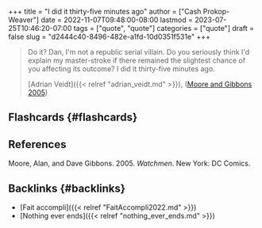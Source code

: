 +++
title = "I did it thirty-five minutes ago"
author = ["Cash Prokop-Weaver"]
date = 2022-11-07T09:48:00-08:00
lastmod = 2023-07-25T10:46:20-07:00
tags = ["quote", "quote"]
categories = ["quote"]
draft = false
slug = "d2444c40-8496-482e-a1fd-10d0351f531e"
+++

> Do it? Dan, I'm not a republic serial villain. Do you seriously think I'd explain my master-stroke if there remained the slightest chance of you affecting its outcome? I did it thirty-five minutes ago.
>
> [Adrian Veidt]({{< relref "adrian_veidt.md" >}}), (<a href="#citeproc_bib_item_1">Moore and Gibbons 2005</a>)


## Flashcards {#flashcards}

## References

<style>.csl-entry{text-indent: -1.5em; margin-left: 1.5em;}</style><div class="csl-bib-body">
  <div class="csl-entry"><a id="citeproc_bib_item_1"></a>Moore, Alan, and Dave Gibbons. 2005. <i>Watchmen</i>. New York: DC Comics.</div>
</div>


## Backlinks {#backlinks}

-   [Fait accompli]({{< relref "FaitAccompli2022.md" >}})
-   [Nothing ever ends]({{< relref "nothing_ever_ends.md" >}})
